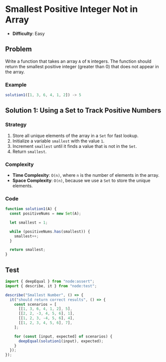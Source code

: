# Smallest Positive Integer Not in Array

- **Difficulty**: Easy

## Problem

Write a function that takes an array `A` of `N` integers. The function should return the smallest positive integer (greater than 0) that does not appear in the array.

### Example

```js
solution1([1, 3, 6, 4, 1, 2]) -> 5
```

## Solution 1: Using a Set to Track Positive Numbers

### Strategy

1. Store all unique elements of the array in a `Set` for fast lookup.
2. Initialize a variable `smallest` with the value `1`.
3. Increment `smallest` until it finds a value that is not in the `Set`.
4. Return `smallest`.

### Complexity

- **Time Complexity**: `O(n)`, where `n` is the number of elements in the array.
- **Space Complexity**: `O(n)`, because we use a `Set` to store the unique elements.

### Code

```js
function solution1(A) {
  const positiveNums = new Set(A);

  let smallest = 1;

  while (positiveNums.has(smallest)) {
    smallest++;
  }

  return smallest;
}
```

## Test

```js
import { deepEqual } from "node:assert";
import { describe, it } from "node:test";

describe("Smallest Number", () => {
  it("should return correct results", () => {
    const scenarios = [
      [[1, 3, 6, 4, 1, 2], 5],
      [[2, 2, -3, 4, 5, 6], 1],
      [[1, 2, 3, -4, 5, 6], 4],
      [[1, 2, 3, 4, 5, 6], 7],
    ];

    for (const [input, expected] of scenarios) {
      deepEqual(solution1(input), expected);
    }
  });
});
```
